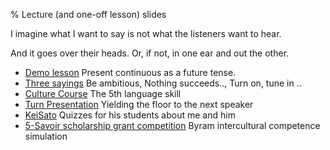 % Lecture (and one-off lesson) slides

I imagine what I want to say is not what the listeners want to hear.

And it goes over their heads. Or, if not, in one ear and out the other.

- [Demo lesson](pc/index.html) Present continuous as a future tense.
- [Three sayings](saying.html) Be ambitious, Nothing succeeds.., Turn on, tune in ..
- [Culture Course](culture.html) The 5th language skill
- [Turn Presentation](presentation.html) Yielding the floor to the next speaker
- [KeiSato](KeiSato.html) Quizzes for his students about me and him
- [5-Savoir scholarship grant competition](interview.html) Byram intercultural competence simulation
